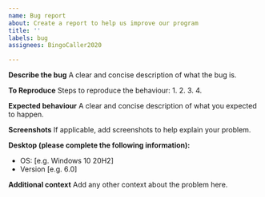 ```yaml
---
name: Bug report
about: Create a report to help us improve our program
title: ''
labels: bug
assignees: BingoCaller2020

---
```


**Describe the bug**
A clear and concise description of what the bug is.

**To Reproduce**
Steps to reproduce the behaviour:
1. 
2. 
3. 
4. 

**Expected behaviour**
A clear and concise description of what you expected to happen.

**Screenshots**
If applicable, add screenshots to help explain your problem.

**Desktop (please complete the following information):**
 - OS: [e.g. Windows 10 20H2]
 - Version [e.g. 6.0]


**Additional context**
Add any other context about the problem here.
